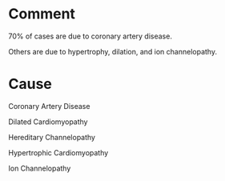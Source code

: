 # Comment

70% of cases are due to coronary artery disease.

Others are due to hypertrophy, dilation, and ion channelopathy.

# Cause

Coronary Artery Disease

Dilated Cardiomyopathy

Hereditary Channelopathy

Hypertrophic Cardiomyopathy

Ion Channelopathy
